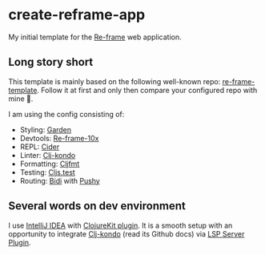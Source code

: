 # create-reframe-app
My initial template for the [Re-frame](https://github.com/day8/re-frame) web application.

## Long story short
This template is mainly based on the following well-known repo: [re-frame-template](https://github.com/day8/re-frame-template).
Follow it at first and only then compare your configured repo with mine 🤝.

I am using the config consisting of:
* Styling: [Garden](https://github.com/noprompt/garden)
* Devtools: [Re-frame-10x](https://github.com/day8/re-frame-10x)
* REPL: [Cider](https://github.com/clojure-emacs/cider)
* Linter: [Clj-kondo](https://github.com/borkdude/clj-kondo)
* Formatting: [Cljfmt](https://github.com/weavejester/cljfmt)
* Testing: [Cljs.test](https://github.com/clojure/clojurescript/blob/master/src/main/cljs/cljs/test.cljs)
* Routing: [Bidi](https://github.com/juxt/bidi) with [Pushy](https://github.com/kibu-australia/pushy)

## Several words on dev environment
I use [IntelliJ IDEA](https://www.jetbrains.com/idea/) with [ClojureKit plugin](https://plugins.jetbrains.com/plugin/8636-clojure-kit).
It is a smooth setup with an opportunity to integrate [Clj-kondo](https://github.com/borkdude/clj-kondo) (read its Github docs) via [LSP Server Plugin](https://plugins.jetbrains.com/plugin/10209-lsp-support).
